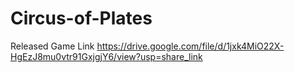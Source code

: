 # Circus-of-Plates

Released Game Link
https://drive.google.com/file/d/1jxk4MiO22X-HgEzJ8mu0vtr91GxjgjY6/view?usp=share_link
